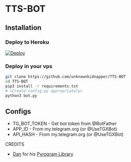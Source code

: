 # TTS-BOT

## Installation

### Deploy to Heroku
[![Deploy](https://www.herokucdn.com/deploy/button.svg)](https://heroku.com/deploy?template=https://github.com/jainamoswal/TTS-BOT)

### Deploy in your vps
```sh
git clone https://github.com/unknownkidnapper/TTS-BOT
cd TTS-BOT
pip3 install -r requirements.txt
# <Create config.py appropriately>
python3 bot.py
```

## Configs

* TG_BOT_TOKEN  - Get bot token from @BotFather
* APP_ID        - From my.telegram.org (or @UseTGXBot)
* API_HASH      - From my.telegram.org (or @UseTGXBot)

CREDITS


* [Dan](https://telegram.dog/haskell) for his [Pyrogram Library](https://github.com/pyrogram/pyrogram)
